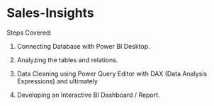 # Sales-Insights

Steps Covered:

1. Connecting Database with Power BI Desktop.

2. Analyzing the tables and relations.

3. Data Cleaning using Power Query Editor with DAX (Data Analysis Expressions) and ultimately

4. Developing an Interactive BI Dashboard / Report.

